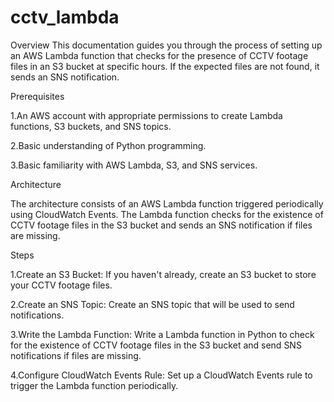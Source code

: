 # cctv_lambda

Overview
This documentation guides you through the process of setting up an AWS Lambda function that checks for the presence of CCTV footage files in an S3 bucket at specific hours. If the expected files are not found, it sends an SNS notification.

Prerequisites

1.An AWS account with appropriate permissions to create Lambda functions, S3 buckets, and SNS topics.

2.Basic understanding of Python programming.

3.Basic familiarity with AWS Lambda, S3, and SNS services.

Architecture

The architecture consists of an AWS Lambda function triggered periodically using CloudWatch Events. The Lambda function checks for the existence of CCTV footage files in the S3 bucket and sends an SNS notification if files are missing.

Steps

1.Create an S3 Bucket: If you haven't already, create an S3 bucket to store your CCTV footage files.

2.Create an SNS Topic: Create an SNS topic that will be used to send notifications.

3.Write the Lambda Function: Write a Lambda function in Python to check for the existence of CCTV footage files in the S3 bucket and send SNS notifications if files are missing.

4.Configure CloudWatch Events Rule: Set up a CloudWatch Events rule to trigger the Lambda function periodically.

